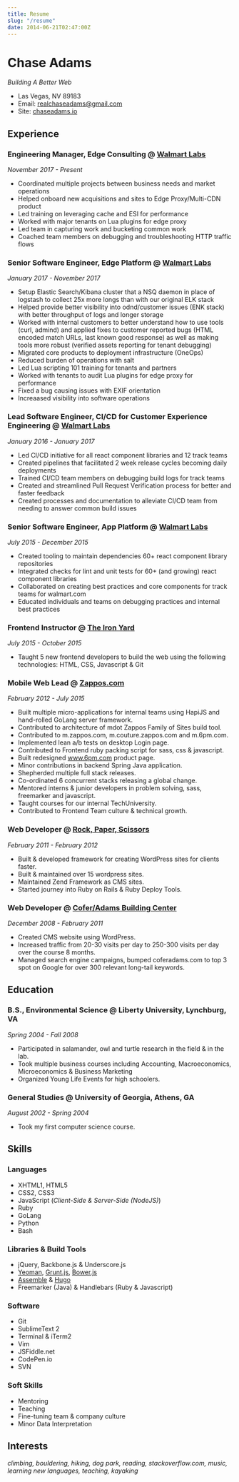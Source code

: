 ```yaml
---
title: Resume
slug: "/resume"
date: 2014-06-21T02:47:00Z
---
```


# Chase Adams
*Building A Better Web*

- Las Vegas, NV 89183
- Email: [realchaseadams@gmail.com](mailto:realchaseadams@gmail.com)
- Site: [chaseadams.io](https://chaseadams.io)

## Experience

### Engineering Manager, Edge Consulting @ [Walmart Labs](http://www.walmartlabs.com/)

*November 2017 - Present*

- Coordinated multiple projects between business needs and market operations 
- Helped onboard new acquisitions and sites to Edge Proxy/Multi-CDN product
- Led training on leveraging cache and ESI for performance
- Worked with major tenants on Lua plugins for edge proxy
- Led team in capturing work and bucketing common work
- Coached team members on debugging and troubleshooting HTTP traffic flows

### Senior Software Engineer, Edge Platform @ [Walmart Labs](http://www.walmartlabs.com/)

*January 2017 - November 2017*

- Setup Elastic Search/Kibana cluster that a NSQ daemon in place of logstash to collect 25x more longs than with our original ELK stack
- Helped provide better visibility into odnd/customer issues (ENK stack) with better throughput of logs and longer storage 
- Worked with internal customers to better understand how to use tools (curl, admind) and applied fixes to customer reported bugs (HTML encoded match URLs, last known good response) as well as making tools more robust (verified assets reporting for tenant debugging)
- Migrated core products to deployment infrastructure (OneOps)
- Reduced burden of operations with salt
- Led Lua scripting 101 training for tenants and partners 
- Worked with tenants to audit Lua plugins for edge proxy for performance 
- Fixed a bug causing issues with EXIF orientation 
- Increaased visibility into software operations 

### Lead Software Engineer, CI/CD for Customer Experience Engineering @ [Walmart Labs](http://www.walmartlabs.com/)

*January 2016 - January 2017*

- Led CI/CD initiative for all react component libraries and 12 track teams 
- Created pipelines that facilitated 2 week release cycles becoming daily deployments
- Trained CI/CD team members on debugging build logs for track teams 
- Created and streamlined Pull Request Verification process for better and faster feedback
- Created processes and documentation to alleviate CI/CD team from needing to answer common build issues

### Senior Software Engineer, App Platform @ [Walmart Labs](http://www.walmartlabs.com/)

*July 2015 - December 2015*

- Created tooling to maintain dependencies 60+ react component library repositories 
- Integrated checks for lint and unit tests for 60+ (and growing) react component libraries
- Collaborated on creating best practices and core components for track teams for walmart.com
- Educated individuals and teams on debugging practices and internal best practices

### Frontend Instructor @ [The Iron Yard](http://www.theironyard.com)

*July 2015 - October 2015*

- Taught 5 new frontend developers to build the web using the following technologies: HTML, CSS, Javascript & Git

### Mobile Web Lead @ [Zappos.com](http://www.zappos.com)

*February 2012 - July 2015*

- Built multiple micro-applications for internal teams using HapiJS and hand-rolled GoLang server framework.
- Contributed to architecture of mdot Zappos Family of Sites build tool.
- Contributed to m.zappos.com, m.couture.zappos.com and m.6pm.com.
- Implemented lean a/b tests on desktop Login page.
- Contributed to Frontend ruby packing script for sass, css & javascript.
- Built redesigned www.6pm.com product page.
- Minor contributions in backend Spring Java application.
- Shepherded multiple full stack releases.
- Co-ordinated 6 concurrent stacks releasing a global change.
- Mentored interns & junior developers in problem solving, sass, freemarker and javascript.
- Taught courses for our internal TechUniversity.
- Contributed to Frontend Team culture & technical growth.

### Web Developer @ [Rock, Paper, Scissors](http://www.123shoot.com)

*February 2011 - February 2012*

- Built & developed framework for creating WordPress sites for clients faster.
- Built & maintained over 15 wordpress sites.
- Maintained Zend Framework as CMS sites.
- Started journey into Ruby on Rails & Ruby Deploy Tools.

### Web Developer @ [Cofer/Adams Building Center](http://www.coferadams.com)

*December 2008 - February 2011*

- Created CMS website using WordPress.
- Increased traffic from 20-30 visits per day to 250-300 visits per day over the course 8 months.
- Managed search engine campaigns, bumped coferadams.com to top 3 spot on Google for over 300 relevant long-tail keywords.

## Education

### B.S., Environmental Science @ Liberty University, Lynchburg, VA

*Spring 2004 - Fall 2008*

- Participated in salamander, owl and turtle research in the field & in the lab.
- Took multiple business courses including Accounting, Macroeconomics, Microeconomics & Business Marketing
- Organized Young Life Events for high schoolers.

### General Studies @ University of Georgia, Athens, GA

*August 2002 - Spring 2004*

- Took my first computer science course.

## Skills

### Languages

- XHTML1, HTML5
- CSS2, CSS3
- JavaScript (*Client-Side & Server-Side (NodeJS)*)
- Ruby
- GoLang
- Python
- Bash

### Libraries & Build Tools

- jQuery, Backbone.js & Underscore.js
- [Yeoman](http://www.yeoman.io), [Grunt.js](http://www.gruntjs.com), [Bower.js](http://www.bower.io)
- [Assemble](https://github.com/assemble/assemble) & [Hugo](hugo.spf13.com)
- Freemarker (Java) & Handlebars (Ruby & Javascript)

### Software

- Git
- SublimeText 2
- Terminal & iTerm2
- Vim
- JSFiddle.net
- CodePen.io
- SVN

### Soft Skills

- Mentoring
- Teaching
- Fine-tuning team & company culture
- Minor Data Interpretation

## Interests

*climbing, bouldering, hiking, dog park, reading, stackoverflow.com, music, learning new languages, teaching, kayaking*

